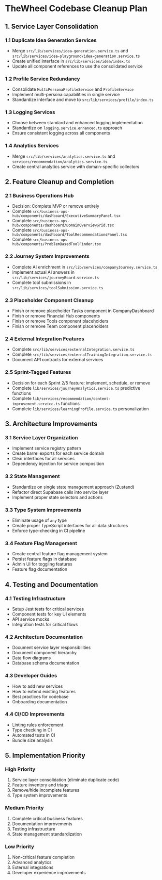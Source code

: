 # TheWheel Codebase Cleanup Plan

## 1. Service Layer Consolidation

### 1.1 Duplicate Idea Generation Services
- Merge `src/lib/services/idea-generation.service.ts` and `src/lib/services/idea-playground/idea-generation.service.ts`
- Create unified interface in `src/lib/services/idea/index.ts`
- Update all component references to use the consolidated service

### 1.2 Profile Service Redundancy
- Consolidate `MultiPersonaProfileService` and `ProfileService` 
- Implement multi-persona capabilities in single service
- Standardize interface and move to `src/lib/services/profile/index.ts`

### 1.3 Logging Services
- Choose between standard and enhanced logging implementation
- Standardize on `logging.service.enhanced.ts` approach
- Ensure consistent logging across all components

### 1.4 Analytics Services
- Merge `src/lib/services/analytics.service.ts` and `services/recommendation/analytics.service.ts`
- Create central analytics service with domain-specific collectors

## 2. Feature Cleanup and Completion

### 2.1 Business Operations Hub
- Decision: Complete MVP or remove entirely
- Complete `src/business-ops-hub/components/dashboard/ExecutiveSummaryPanel.tsx`
- Complete `src/business-ops-hub/components/dashboard/DomainOverviewGrid.tsx`
- Complete `src/business-ops-hub/components/dashboard/ToolRecommendationsPanel.tsx`
- Complete `src/business-ops-hub/components/ProblemBasedToolFinder.tsx`

### 2.2 Journey System Improvements
- Complete AI enrichment in `src/lib/services/companyJourney.service.ts`
- Implement actual AI answers in `src/lib/services/journeyBoard.service.ts`
- Complete tool submissions in `src/lib/services/toolSubmission.service.ts`

### 2.3 Placeholder Component Cleanup
- Finish or remove placeholder Tasks component in CompanyDashboard
- Finish or remove Financial Hub components
- Finish or remove Tools component placeholders
- Finish or remove Team component placeholders

### 2.4 External Integration Features
- Complete `src/lib/services/externalIntegration.service.ts`
- Complete `src/lib/services/externalTrainingIntegration.service.ts`
- Document API contracts for external services

### 2.5 Sprint-Tagged Features
- Decision for each Sprint 2/5 feature: implement, schedule, or remove
- Complete `lib/services/journeyAnalytics.service.ts` predictive functions
- Complete `lib/services/recommendation/content-improvement.service.ts` functions
- Complete `lib/services/learningProfile.service.ts` personalization

## 3. Architecture Improvements

### 3.1 Service Layer Organization
- Implement service registry pattern
- Create barrel exports for each service domain
- Clear interfaces for all services
- Dependency injection for service composition

### 3.2 State Management
- Standardize on single state management approach (Zustand)
- Refactor direct Supabase calls into service layer
- Implement proper state selectors and actions

### 3.3 Type System Improvements
- Eliminate usage of `any` type
- Create proper TypeScript interfaces for all data structures
- Enforce type-checking in CI pipeline

### 3.4 Feature Flag Management
- Create central feature flag management system
- Persist feature flags in database
- Admin UI for toggling features
- Feature flag documentation

## 4. Testing and Documentation

### 4.1 Testing Infrastructure
- Setup Jest tests for critical services
- Component tests for key UI elements
- API service mocks
- Integration tests for critical flows

### 4.2 Architecture Documentation
- Document service layer responsibilities
- Document component hierarchy
- Data flow diagrams
- Database schema documentation

### 4.3 Developer Guides
- How to add new services
- How to extend existing features
- Best practices for codebase
- Onboarding documentation

### 4.4 CI/CD Improvements
- Linting rules enforcement
- Type checking in CI
- Automated tests in CI
- Bundle size analysis

## 5. Implementation Priority

### High Priority
1. Service layer consolidation (eliminate duplicate code)
2. Feature inventory and triage
3. Remove/hide incomplete features
4. Type system improvements

### Medium Priority
1. Complete critical business features
2. Documentation improvements
3. Testing infrastructure
4. State management standardization

### Low Priority
1. Non-critical feature completion
2. Advanced analytics
3. External integrations
4. Developer experience improvements